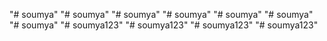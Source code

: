 "# soumya" 
"# soumya" 
"# soumya" 
"# soumya" 
"# soumya" 
"# soumya" 
"# soumya" 
"# soumya123" 
"# soumya123" 
"# soumya123" 
"# soumya123" 

